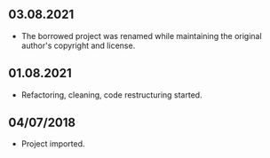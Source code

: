 
## 03.08.2021

- The borrowed project was renamed while maintaining the original author's copyright and license.

## 01.08.2021

- Refactoring, cleaning, code restructuring started.

## 04/07/2018

- Project imported.
